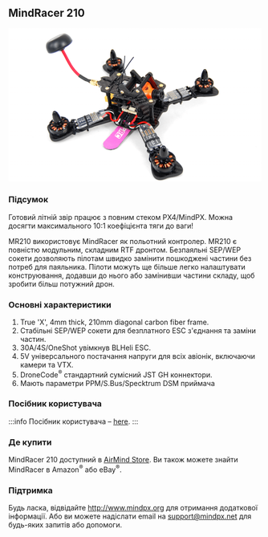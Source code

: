 ## MindRacer 210

![MindRacer 210](../../assets/hardware/hardware-mindracer210.png)

### Підсумок

Готовий літній звір працює з повним стеком PX4/MindPX. Можна досягти максимального 10:1 коефіцієнта тяги до ваги!

MR210 використовує MindRacer як польотний контролер. MR210 є повністю модульним, складним RTF дронтом. Безпаяльні SEP/WEP сокети дозволяють пілотам швидко замінити пошкоджені частини без потреб для паяльника. Пілоти можуть ще більше легко налаштувати конструювання, додавши до нього або замінивши частини складу, щоб зробити більш потужний дрон.

### Основні характеристики

1. True 'X', 4mm thick, 210mm diagonal carbon fiber frame.
2. Стабільні SEP/WEP сокети для безплатного ESC з'єднання та заміни частин.
3. 30A/4S/OneShot увімкнув BLHeli ESC.
4. 5V універсального постачання напруги для всіх авіонік, включаючи камери та VTX.
5. DroneCode<sup>&reg;</sup> стандартний сумісний JST GH коннектори.
6. Мають параметри PPM/S.Bus/Specktrum DSM приймача

### Посібник користувача

:::info
Посібник користувача – [here](http://mindpx.net/assets/accessories/MR210usermanual_pdf.pdf).
:::

### Де купити

MindRacer 210 доступний в [AirMind Store](https://airmind.mindpx.net/node/78). Ви також можете знайти MindRacer в Amazon<sup>&reg;</sup> або eBay<sup>&reg;</sup>.

### Підтримка

Будь ласка, відвідайте http://www.mindpx.org для отримання додаткової інформації. Або ви можете надіслати email на [support@mindpx.net](mailto:support@mindpx.net) для будь-яких запитів або допомоги.
